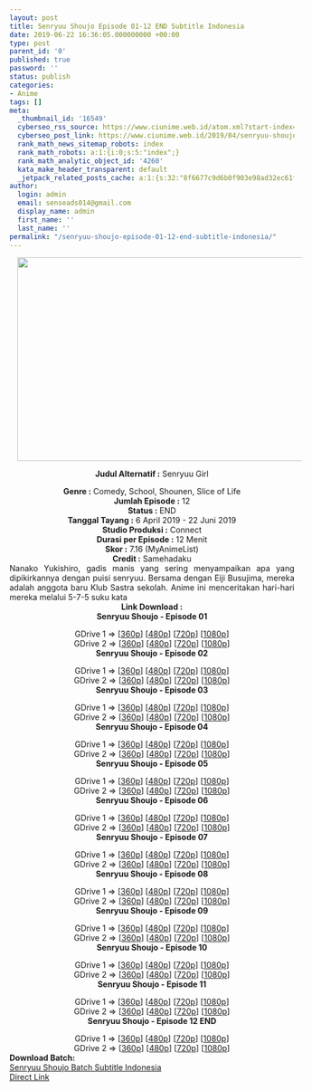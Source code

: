 ```yaml
---
layout: post
title: Senryuu Shoujo Episode 01-12 END Subtitle Indonesia
date: 2019-06-22 16:36:05.000000000 +00:00
type: post
parent_id: '0'
published: true
password: ''
status: publish
categories:
- Anime
tags: []
meta:
  _thumbnail_id: '16549'
  cyberseo_rss_source: https://www.ciunime.web.id/atom.xml?start-index=3751&max-results=150
  cyberseo_post_link: https://www.ciunime.web.id/2019/04/senryuu-shoujo-subtitle-indonesia_5.html
  rank_math_news_sitemap_robots: index
  rank_math_robots: a:1:{i:0;s:5:"index";}
  rank_math_analytic_object_id: '4260'
  kata_make_header_transparent: default
  _jetpack_related_posts_cache: a:1:{s:32:"8f6677c9d6b0f903e98ad32ec61f8deb";a:2:{s:7:"expires";i:1653449572;s:7:"payload";a:0:{}}}
author:
  login: admin
  email: senseads014@gmail.com
  display_name: admin
  first_name: ''
  last_name: ''
permalink: "/senryuu-shoujo-episode-01-12-end-subtitle-indonesia/"
---
```

<div style="text-align: center;">
<div style="text-align: left;">
<div class="separator" style="clear: both; text-align: center;"><a href="https://2.bp.blogspot.com/-EmHeT-NCs5c/XKgl3bu0NWI/AAAAAAAAM80/3dBlDQF_rqw2BZ8v-cRX9IKn2GNIl3V1QCLcBGAs/s1600/Senryuu%2BShoujo.png" imageanchor="1" style="margin-left: 1em; margin-right: 1em;"><img border="0" data-original-height="720" data-original-width="1280" height="360" src="{{ site.baseurl }}/assets/2019/06/Senryuu%2BShoujo.png" width="640" /></a></div>
<p></div>
<p><b>Judul</b><b><b> Alternatif</b> :</b> Senryuu Girl</div>
<div style="text-align: center;"><b><b>Genre :</b></b> Comedy, School, Shounen, Slice of Life</div>
<div style="text-align: center;"><b>Jumlah Episode :</b> 12<br /><b>Status :</b> END<br /><b>Tanggal Tayang :</b> 6 April 2019 - 22 Juni 2019<br /><b>Studio Produksi :</b> Connect<br /><b>Durasi per Episode :</b> 12 Menit</div>
<div style="text-align: center;"><b>Skor :</b> 7.16 (MyAnimeList)<br /><b>Credit :</b> Samehadaku</div>
<div style="text-align: center;"></div>
<div style="text-align: justify;">Nanako Yukishiro, gadis manis yang sering menyampaikan apa yang dipikirkannya dengan puisi senryuu. Bersama dengan Eiji Busujima, mereka adalah anggota baru Klub Sastra sekolah. Anime ini menceritakan hari-hari mereka melalui 5-7-5 suku kata</div>
<div style="text-align: justify;"></div>
<div style="text-align: justify;"></div>
<div style="text-align: center;"><b>Link Download :</b></div>
<div style="text-align: center;"><b>Senryuu Shoujo - Episode 01</b></p>
<div style="text-align: center;">GDrive 1 =&gt; [<a href="https://drive.google.com/a/student.sbccd.edu/file/d/1pIGTpOTWYNCxmMfflp7UrGTD9wD2lgAr/view" target="_blank" rel="noopener">360p</a>] [<a href="https://drive.google.com/a/student.sbccd.edu/file/d/1yBGVzEHqW5WKcbRwrQmKAqgjrG6zRMj8/view" target="_blank" rel="noopener">480p</a>] [<a href="https://drive.google.com/a/student.sbccd.edu/file/d/1aW7XZzM-0zZRzlons3j8clK7jI9ICaHg/view" target="_blank" rel="noopener">720p</a>] [<a href="https://drive.google.com/a/student.sbccd.edu/file/d/1fv-ZL8_zcTgI9sYo3py8CbOsez929r6C/view" target="_blank" rel="noopener">1080p</a>]<br />GDrive 2 =&gt; [<a href="https://drive.google.com/a/student.sbccd.edu/file/d/1_SdEZjyIKrqcqP3makCwY1tjo2kcKgTW/view" target="_blank" rel="noopener">360p</a>] [<a href="https://drive.google.com/file/d/1h2qBgfHmDdth9jij1HU6mk-k18bPj5NI/view" target="_blank" rel="noopener">480p</a>] [<a href="https://drive.google.com/file/d/1SKxJQlN_LwAK6tPbRxCkaxqRZvb1H5OC/view" target="_blank" rel="noopener">720p</a>] [<a href="https://drive.google.com/file/d/1PBCsAJ4M-CTjmBSeBPcLCRMvFOvyod0O/view" target="_blank" rel="noopener">1080p</a>]
<div style="text-align: center;"><b>Senryuu Shoujo - Episode 02</b></p>
<div style="text-align: center;">GDrive 1 =&gt; [<a href="https://drive.google.com/a/student.sbccd.edu/file/d/1sywcga0PXh0GPRoezmsEEPUgpbMq8aSV/view" target="_blank" rel="noopener">360p</a>] [<a href="https://drive.google.com/a/student.sbccd.edu/file/d/1tnW8JWZTmx-M1JuaEGkrJCo9kf8R0V7s/view" target="_blank" rel="noopener">480p</a>] [<a href="https://drive.google.com/a/student.sbccd.edu/file/d/1XYKaSAMxQwTIqNrJYvbtSi3kOdzlxcNW/view" target="_blank" rel="noopener">720p</a>] [<a href="https://drive.google.com/a/student.sbccd.edu/file/d/1ZLAwi9fR8ePDhQUBpk7q6fGhPbTaTeC2/view" target="_blank" rel="noopener">1080p</a>]<br />GDrive 2 =&gt; [<a href="https://drive.google.com/a/student.sbccd.edu/file/d/17g_kJ_Mz15DfJ7hhnyD7fmQX8wUnLKs0/view" target="_blank" rel="noopener">360p</a>] [<a href="https://drive.google.com/file/d/1ia8CfEdQ3IK-XAKzZVOd3bomEvNvF-Ra/view" target="_blank" rel="noopener">480p</a>] [<a href="https://drive.google.com/file/d/1XCVbazul-Z9_Z8HXWtBhCSWR_WpXebbB/view" target="_blank" rel="noopener">720p</a>] [<a href="https://drive.google.com/file/d/1nsjy06qBGYbO6qFrn-U2_8CwlwrO6KOB/view" target="_blank" rel="noopener">1080p</a>]
<div style="text-align: center;"><b>Senryuu Shoujo - Episode 03</b></p>
<div style="text-align: center;">GDrive 1 =&gt; [<a href="https://drive.google.com/a/student.sbccd.edu/file/d/1ECinGqfaliL3_1fqC2YWwaaqThQAgBN4/view" target="_blank" rel="noopener">360p</a>] [<a href="https://drive.google.com/a/student.sbccd.edu/file/d/1Ai-BCPUW23ssIimhnV7Fk1WFz4SMS5Zs/view" target="_blank" rel="noopener">480p</a>] [<a href="https://drive.google.com/a/student.sbccd.edu/file/d/1TNV1BqT5furuJod3UqHvkBYordtYUART/view" target="_blank" rel="noopener">720p</a>] [<a href="https://drive.google.com/a/student.sbccd.edu/file/d/1D21zIhWIPcvYnqV-oa70zn1FbFP81mZU/view" target="_blank" rel="noopener">1080p</a>]<br />GDrive 2 =&gt; [<a href="https://drive.google.com/a/student.sbccd.edu/file/d/1Jv9vvo84uFuNkhFpMmwTlOPFSwycqLv2/view" target="_blank" rel="noopener">360p</a>] [<a href="https://drive.google.com/file/d/11q01k8pxIci2KYw2XVf7ViVrPgcv_N9X/view" target="_blank" rel="noopener">480p</a>] [<a href="https://drive.google.com/file/d/1sWIlFyQ-JcSqMS3yuGrCHsRiXOarCftS/view" target="_blank" rel="noopener">720p</a>] [<a href="https://drive.google.com/file/d/1ifIdLd3n95mSYjNnNavS1jOnZQIDJL88/view" target="_blank" rel="noopener">1080p</a>]
<div style="text-align: center;"><b>Senryuu Shoujo - Episode 04</b></p>
<div style="text-align: center;">GDrive 1 =&gt; [<a href="https://drive.google.com/a/student.sbccd.edu/file/d/1T0PfE_izh4qG9ryLJma9wl6bFajR908C/view" target="_blank" rel="noopener">360p</a>] [<a href="https://drive.google.com/a/student.sbccd.edu/file/d/1xIPB2S8QEal6gDy5QeoAVd8kr7V9f8An/view" target="_blank" rel="noopener">480p</a>] [<a href="https://drive.google.com/a/student.sbccd.edu/file/d/1D2n6oEFAFqPs3zueeMAjkGC1Arcnu4Ti/view" target="_blank" rel="noopener">720p</a>] [<a href="https://drive.google.com/a/student.sbccd.edu/file/d/14kVrx9v03AwXsFTGf7mo5bD1lpkH0_ok/view" target="_blank" rel="noopener">1080p</a>]<br />GDrive 2 =&gt; [<a href="https://drive.google.com/a/student.sbccd.edu/file/d/1088gYe71EjZJnomyh40kCw2J7Z4ndeib/view" target="_blank" rel="noopener">360p</a>] [<a href="https://drive.google.com/file/d/1oJ5Tqlq0NNtLZlMQwTwGkuVtdk-7mUG7/view" target="_blank" rel="noopener">480p</a>] [<a href="https://drive.google.com/file/d/13I7iTU2FSWyIfJPLEg29qWz-KVW5GtrW/view" target="_blank" rel="noopener">720p</a>] [<a href="https://drive.google.com/file/d/10v15CRhk8-rUPECA35655OohEZYXCnbg/view" target="_blank" rel="noopener">1080p</a>]
<div style="text-align: center;"><b>Senryuu Shoujo - Episode 05</b></p>
<div style="text-align: center;">GDrive 1 =&gt; [<a href="https://drive.google.com/a/student.sbccd.edu/file/d/197_iy0Pxd2WeUzFOZl-2JmjDt0xQP2oW/view" target="_blank" rel="noopener">360p</a>] [<a href="https://drive.google.com/a/student.sbccd.edu/file/d/1F_Tz0crbitSEGlLCi-vC1lhHQPVTMoGb/view" target="_blank" rel="noopener">480p</a>] [<a href="https://drive.google.com/a/student.sbccd.edu/file/d/1P6OOlY7cI7k1Yz0wg3r2Ot2LFcqrr0T7/view" target="_blank" rel="noopener">720p</a>] [<a href="https://drive.google.com/a/student.sbccd.edu/file/d/1FPquqDDYCjsXudm8wQA1aSoD_ziP1rbJ/view" target="_blank" rel="noopener">1080p</a>]<br />GDrive 2 =&gt; [<a href="https://drive.google.com/a/student.sbccd.edu/file/d/1hI-FKrqIxZNjwMAXuFTvXxogG4EuG-H8/view" target="_blank" rel="noopener">360p</a>] [<a href="https://drive.google.com/file/d/1WGo6tWZAmX6Cb3U8CSU-TjyukPCMVAeq/view" target="_blank" rel="noopener">480p</a>] [<a href="https://drive.google.com/file/d/1QrN_gL3sVCvUO1Gmp5enHWVyO7B17Cna/view" target="_blank" rel="noopener">720p</a>] [<a href="https://drive.google.com/file/d/1F1k7L1GYu3xm5fTzVpABciWsbdhbVamc/view" target="_blank" rel="noopener">1080p</a>]
<div style="text-align: center;"><b>Senryuu Shoujo - Episode 06</b></p>
<div style="text-align: center;">GDrive 1 =&gt; [<a href="https://drive.google.com/a/student.sbccd.edu/file/d/1W8YcV3USue82l9K1RC5mfh9xE-9T7p6B/view" target="_blank" rel="noopener">360p</a>] [<a href="https://drive.google.com/a/student.sbccd.edu/file/d/1UbrOfAlrYvMdurygUSCqAnBw38mCTyT-/view" target="_blank" rel="noopener">480p</a>] [<a href="https://drive.google.com/a/student.sbccd.edu/file/d/1Bf_K9n1pz9U6tCCejGtPjO4CICGybETx/view" target="_blank" rel="noopener">720p</a>] [<a href="https://drive.google.com/a/student.sbccd.edu/file/d/1JeE3S7GFa9H94IjSLRWogintQgllwRD2/view" target="_blank" rel="noopener">1080p</a>]<br />GDrive 2 =&gt; [<a href="https://drive.google.com/a/student.sbccd.edu/file/d/1l_MSXWWgM_cLDmYss81io4ic8iSWUqQM/view" target="_blank" rel="noopener">360p</a>] [<a href="https://drive.google.com/file/d/1-noKtzcxrSXkQKUG17bMW78Cb5pYwK4R/view" target="_blank" rel="noopener">480p</a>] [<a href="https://drive.google.com/file/d/1ON7sXVLb3i7oXds2HzWdKtOezjfjY5xW/view" target="_blank" rel="noopener">720p</a>] [<a href="https://drive.google.com/file/d/1KGoLTo44SiJHBpG66t2XOVtKQ8BeM2vY/view" target="_blank" rel="noopener">1080p</a>]
<div style="text-align: center;"><b>Senryuu Shoujo - Episode 07</b></p>
<div style="text-align: center;">GDrive 1 =&gt; [<a href="https://drive.google.com/a/student.sbccd.edu/file/d/1W-_6T_D_FPyOyHvP_robDdddYACNGZB1/view" target="_blank" rel="noopener">360p</a>] [<a href="https://drive.google.com/a/student.sbccd.edu/file/d/13ixrlt5FHWrhpoNZQfnXZdP4XVicwN_a/view" target="_blank" rel="noopener">480p</a>] [<a href="https://drive.google.com/a/student.sbccd.edu/file/d/1_TtUtPFEsaHqQsmBCdAl7J37sdzR0HvN/view" target="_blank" rel="noopener">720p</a>] [<a href="https://drive.google.com/a/student.sbccd.edu/file/d/1s90zeM3ZJr4TNgz2FXJpi6an40JKNEPU/view" target="_blank" rel="noopener">1080p</a>]<br />GDrive 2 =&gt; [<a href="https://drive.google.com/a/student.sbccd.edu/file/d/1RPTB3RBU6a6I_wcew_KBkgDSUCeMFydd/view" target="_blank" rel="noopener">360p</a>] [<a href="https://drive.google.com/file/d/1rBlHl7IZzhpl1KpMkGXYSYupYX5-lELn/view" target="_blank" rel="noopener">480p</a>] [<a href="https://drive.google.com/file/d/19CHVU32R2xht1cy8d4o73k3MgdmYv67W/view" target="_blank" rel="noopener">720p</a>] [<a href="https://drive.google.com/file/d/1B46SC5mhnSttDLzxq7aA1M3NcuPUkboL/view" target="_blank" rel="noopener">1080p</a>]
<div style="text-align: center;"><b>Senryuu Shoujo - Episode 08</b></p>
<div style="text-align: center;">GDrive 1 =&gt; [<a href="https://drive.google.com/a/student.sbccd.edu/file/d/1N8g6fd3sORgjW4dXDLjuasfRyZp6fcHE/view" target="_blank" rel="noopener">360p</a>] [<a href="https://drive.google.com/a/student.sbccd.edu/file/d/1z0KipWnoh2deSU4HGJJTSaRzVVkEiR-3/view" target="_blank" rel="noopener">480p</a>] [<a href="https://drive.google.com/a/student.sbccd.edu/file/d/1bT8JjaFMfuLaIIYeW2aeRowR0Jb8PQcL/view" target="_blank" rel="noopener">720p</a>] [<a href="https://drive.google.com/a/student.sbccd.edu/file/d/1iVDSmPgKK4KGcFPxgDNZbtgUZmMGj-YN/view" target="_blank" rel="noopener">1080p</a>]<br />GDrive 2 =&gt; [<a href="https://drive.google.com/a/student.sbccd.edu/file/d/14ZSq-Wr7Q3j6o4YcaxC-vZwR7Qv9FmQC/view" target="_blank" rel="noopener">360p</a>] [<a href="https://drive.google.com/file/d/1ur3oOKeoqkiF_cXPdS8XsGnFdIsc4qpx/view" target="_blank" rel="noopener">480p</a>] [<a href="https://drive.google.com/file/d/1wzeOmmXMhEcuLljeRgEb_bV2eq9b0pXV/view" target="_blank" rel="noopener">720p</a>] [<a href="https://drive.google.com/file/d/1NnXb29ZtpsUdZVr1-_3hlkjYfiB4oSRq/view" target="_blank" rel="noopener">1080p</a>]
<div style="text-align: center;"><b>Senryuu Shoujo - Episode 09</b></p>
<div style="text-align: center;">GDrive 1 =&gt; [<a href="https://drive.google.com/a/student.sbccd.edu/file/d/10SEsrh7Tdu54ooyOzdRxkJMeq72N7YPQ/view" target="_blank" rel="noopener">360p</a>] [<a href="https://drive.google.com/a/student.sbccd.edu/file/d/16PunIbOB_GGyrW7JAp3OBAW6z0STscqT/view" target="_blank" rel="noopener">480p</a>] [<a href="https://drive.google.com/a/student.sbccd.edu/file/d/1IPujUhVvFO431OWi0mzQ_BiTHv2Jo7sj/view" target="_blank" rel="noopener">720p</a>] [<a href="https://drive.google.com/a/student.sbccd.edu/file/d/13QeiBduuItg-4INoL2DLAXlQOvi-5uyu/view" target="_blank" rel="noopener">1080p</a>]<br />GDrive 2 =&gt; [<a href="https://drive.google.com/a/student.sbccd.edu/file/d/1oFC1cTvlHiYmDWFz6Rrj8wMw-9cr9jf0/view" target="_blank" rel="noopener">360p</a>] [<a href="https://drive.google.com/file/d/1g3xzjXB7KrBvrzGSNqva39V5xixyqmwL/view" target="_blank" rel="noopener">480p</a>] [<a href="https://drive.google.com/file/d/1GYd408mnt1b7FgIJbgNxPs1Wx3njIeIN/view" target="_blank" rel="noopener">720p</a>] [<a href="https://drive.google.com/file/d/1xg6S_pCcpT4hQxMTySoR6jtY0XBQwIy6/view" target="_blank" rel="noopener">1080p</a>]
<div style="text-align: center;"><b>Senryuu Shoujo - Episode 10</b></p>
<div style="text-align: center;">GDrive 1 =&gt; [<a href="https://drive.google.com/a/student.sbccd.edu/file/d/1JK-dS-I3R3MWeLhb1ZsfL7KWh-u9ph2D/view" target="_blank" rel="noopener">360p</a>] [<a href="https://drive.google.com/a/student.sbccd.edu/file/d/1C6Jxe5dpI3rPP419ps3_iBWojmLIEqjx/view" target="_blank" rel="noopener">480p</a>] [<a href="https://drive.google.com/a/student.sbccd.edu/file/d/1Lmy7S-KIWJeyuS8WvrV5ShTNJKAovJGG/view" target="_blank" rel="noopener">720p</a>] [<a href="https://drive.google.com/a/student.sbccd.edu/file/d/1zjqeofYoG_kjZmW1wIJnork_GghkaCWZ/view" target="_blank" rel="noopener">1080p</a>]<br />GDrive 2 =&gt; [<a href="https://drive.google.com/a/student.sbccd.edu/file/d/14El8b-2OJBDWcejRamBEZFdUPd9LO9v2/view" target="_blank" rel="noopener">360p</a>] [<a href="https://drive.google.com/file/d/1AgtVCiZpRHkW-8dg_9l5Fu5-L_YcOlkM/view" target="_blank" rel="noopener">480p</a>] [<a href="https://drive.google.com/file/d/1egUzuYzud0jZ903XdvG5R_7FsKoJgzMS/view" target="_blank" rel="noopener">720p</a>] [<a href="https://drive.google.com/file/d/19HAmmjjTlQBgjGE7e3n4imcy7a6ClE7Z/view" target="_blank" rel="noopener">1080p</a>]
<div style="text-align: center;"><b>Senryuu Shoujo - Episode 11</b></p>
<div style="text-align: center;">GDrive 1 =&gt; [<a href="https://drive.google.com/file/d/1HbKVhu4TSAmbbXANvqBwMbmGvMfbbBwl/view?usp=sharing" target="_blank" rel="noopener">360p</a>] [<a href="https://drive.google.com/file/d/1KplX-eBDo-nhYECNCE7ai34KqxlWDBvT/view?usp=sharing" target="_blank" rel="noopener">480p</a>] [<a href="https://drive.google.com/file/d/1jgBTLj1V__r5rTUnKzVjb3gh0yohUItN/view?usp=sharing" target="_blank" rel="noopener">720p</a>] [<a href="https://drive.google.com/file/d/1Cs-k1PRfkMYNauMwbyWA5jf-9_CtDVya/view?usp=sharing" target="_blank" rel="noopener">1080p</a>]<br />GDrive 2 =&gt; [<a href="https://drive.google.com/file/d/1zL2pEBrX1XhlrNQHEhbx6fbg2YBtWBpO/view?usp=sharing" target="_blank" rel="noopener">360p</a>] [<a href="https://drive.google.com/file/d/1TWuwHsLhzPw3CJCYMYPiekb34i-xRQX7/view?usp=sharing" target="_blank" rel="noopener">480p</a>] [<a href="https://drive.google.com/file/d/11CnUctzYpRg7dVVyq_W-8WubrFRpBRn6/view?usp=sharing" target="_blank" rel="noopener">720p</a>] [<a href="https://drive.google.com/file/d/1kuzgBQm0Mh15sKhSsXtk63Nk7w5HCP7l/view?usp=sharing" target="_blank" rel="noopener">1080p</a>]
<div style="text-align: center;"><b>Senryuu Shoujo - Episode 12 END</b></p>
<div style="text-align: center;">GDrive 1 =&gt; [<a href="https://drive.google.com/file/d/196xeQEqoiNfEFijYok920nNmB1Wfx_PK/view" target="_blank" rel="noopener">360p</a>] [<a href="https://drive.google.com/file/d/1FVMMxZOWahQCn_1SameQLexWMZQ_EpoV/view" target="_blank" rel="noopener">480p</a>] [<a href="https://drive.google.com/file/d/17OXKOL3sPmWBed9lfitLaDmxhTXN0bu8/view" target="_blank" rel="noopener">720p</a>] [<a href="https://drive.google.com/file/d/1onI2VdXmwpPADl8Q8Y-dqq5194p4qgn8/view" target="_blank" rel="noopener">1080p</a>]<br />GDrive 2 =&gt; [<a href="https://drive.google.com/file/d/1BCVOCCExPf2mtccQTjfBFPSm7aLY_2Gw/view" target="_blank" rel="noopener">360p</a>] [<a href="https://drive.google.com/file/d/19W_K4SzWfxLMRqeM-vSM6AaI2kqfCQLU/view" target="_blank" rel="noopener">480p</a>] [<a href="https://drive.google.com/file/d/1kQe_dMhj_Ai8AzWIPQHpQY6RVT3KWaCP/view" target="_blank" rel="noopener">720p</a>] [<a href="https://drive.google.com/file/d/11JeXICWTojvvuO5ZmiPgR6XWUKxFODgH/view" target="_blank" rel="noopener">1080p</a>]
<div style="text-align: center;"></div>
<div style="text-align: justify;"><b><b>Download Batch</b>:</b></div>
<div style="text-align: justify;"></div>
<div style="text-align: justify;"><a href="https://www.ciunime.com/2019/06/senryuu-shoujo-episode-01-12-end-batch.html" target="_blank" rel="noopener">Senryuu Shoujo Batch Subtitle Indonesia</a></div>
<div style="text-align: justify;"></div>
</div>
</div>
</div>
</div>
</div>
</div>
</div>
</div>
</div>
</div>
</div>
</div>
</div>
</div>
</div>
</div>
</div>
</div>
</div>
</div>
</div>
</div>
</div>
</div>
<link rel="stylesheet" href="https://cdnjs.cloudflare.com/ajax/libs/font-awesome/4.7.0/css/font-awesome.min.css" />
<div class="divbtn"> <a href="https://handymansurrender.com/fihup8buzv?key=94550f7ce39444073321dde3b8782f97" class="btn"><i class="fa fa-download"></i> Direct Link</a> </div>
